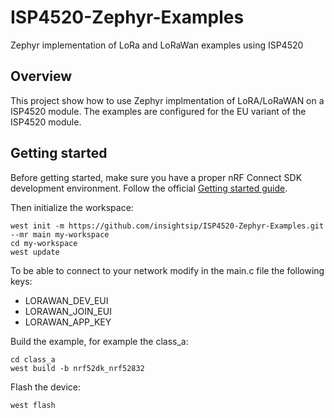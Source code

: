 # ISP4520-Zephyr-Examples
Zephyr implementation of LoRa and LoRaWan examples using ISP4520 

## Overview

This project show how to use Zephyr implmentation of LoRA/LoRaWAN on a ISP4520 module.
The examples are configured for the EU variant of the ISP4520 module.

## Getting started

Before getting started, make sure you have a proper nRF Connect SDK development environment.
Follow the official
[Getting started guide](https://developer.nordicsemi.com/nRF_Connect_SDK/doc/latest/nrf/getting_started.html).

Then initialize the workspace:

```shell
west init -m https://github.com/insightsip/ISP4520-Zephyr-Examples.git --mr main my-workspace
cd my-workspace
west update
```

To be able to connect to your network modify in the main.c file the following keys:
- LORAWAN_DEV_EUI
- LORAWAN_JOIN_EUI
- LORAWAN_APP_KEY

Build the example, for example the class_a:

```shell
cd class_a
west build -b nrf52dk_nrf52832
```

Flash the device:

```shell
west flash
```